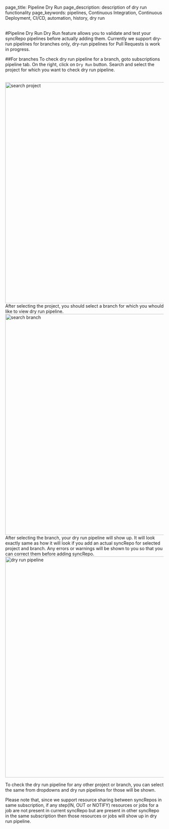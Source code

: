 page_title: Pipeline Dry Run
page_description: description of dry run functionality
page_keywords: pipelines, Continuous Integration, Continuous Deployment, CI/CD, automation, history, dry run

<br>
#Pipeline Dry Run
Dry Run feature allows you to validate and test your syncRepo pipelines before actually adding them.
Currently we support dry-run pipelines for branches only, dry-run pipelines for Pull Requests is work in progress.

##For branches
To check dry run pipeline for a branch, goto subscriptions pipeline tab. On the right, click
on `Dry Run` button. Search and select the project for which you want to check dry run pipeline.

<br>
<img src="../images/dryrun/search_project.png" alt="search project" style="width:700px;"/>

<br>
After selecting the project, you should select a branch for which you whould like to view dry run pipeline.

<img src="../images/dryrun/search_branch.png" alt="search branch" style="width:700px;"/>

<br>
After selecting the branch, your dry run pipeline will show up. It will look exactly same as how it will look if you add an actual syncRepo for selected project and branch.
Any errors or warnings will be shown to you so that you can correct them before adding syncRepo.
<img src="../images/dryrun/dry_run_pipeline.png" alt="dry run pipeline" style="width:700px;"/>

To check the dry run pipeline for any other project or branch, you can select the same from dropdowns and dry run pipelines for those will be shown.

Please note that, since we support resource sharing between syncRepos in same subscription, if any step(IN, OUT or NOTIFY) resources or jobs for a job are not present in current syncRepo but are present
in other syncRepo in the same subscription then those resources or jobs
will show up in dry run pipeline.

